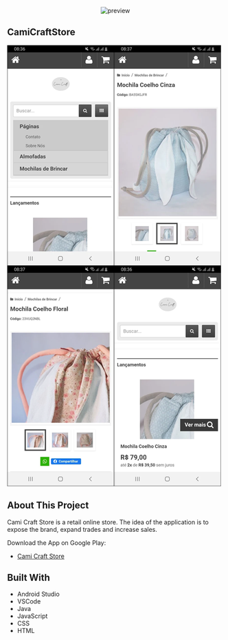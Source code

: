 <p align="center">
  <img src="https://cdn.awsli.com.br/1804/1804496/logo/c7f883211a.png" alt="preview"/>
</p>

## CamiCraftStore
![Screenshot](https://raw.githubusercontent.com/leonribeiro/CamiCraftStore/master/img/Screenshot.png)

## About This Project
Cami Craft Store is a retail online store. The idea of the application is to expose the brand, expand trades and increase sales.

Download the App on Google Play:
- [Cami Craft Store](https://play.google.com/store/apps/details?id=com.camicraft)

## Built With
- Android Studio
- VSCode
- Java
- JavaScript
- CSS
- HTML
